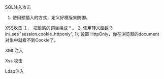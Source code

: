 SQL注入攻击
1. 使用预插入的方式，定义好模版来防御。


XSS攻击
１.　把敏感的词替换成 * 。
2. 使用转义函数
3. ini_set("session.cookie_httponly", 1);
设置 HttpOnly，你在浏览器的document对象中就看不到Cookie了。


XML注入

Xss 攻击

Ldap注入
